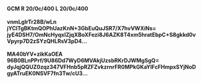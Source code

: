 #### GCM R 20/0c/400 L 20/0c/400
**vnmLgIrTr28B/wLn**<br/>**jYCITgBKtmQOPhUazKnN+3GbEuQuJSR7/X7hvVWXiNs=**<br/>**jyE4DSH7/OmNcHyqxIZjqXBoXFezi8J6AZK8T4xm5hratEbpC+S8gkkd0vVpyrp7D2zSYzQHLRsV3pD4...**<br/><br/>
**MA40bYV+zikKaOEA**<br/>**96B0BLnPPrf/9U86Dd7WyD6MVAkjUzsbRKrDJWMgSgQ=**<br/>**dyJqjQQUZ0zqz347VFHnb5pRZFZvkzrnrFR0MPkGKaYlFcFHmpxSYjNoDgyATruEK0NSVF7fn3Tw/cU3...**